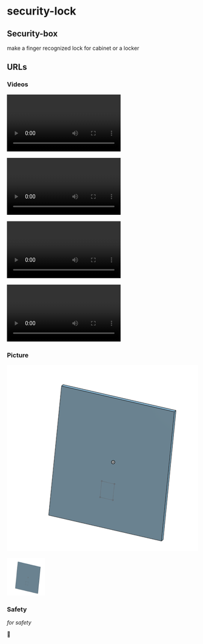 # security-lock


## Security-box 

make a finger recognized lock for cabinet or a locker

## URLs


### Videos 

![The security system](images/Security%20lock..mp4)

![security 1](images/Security1.mp4)

![security 2](images/Security2.mp4)

![security 3](images/Security3.mp4)

### Picture

![A wall image](images/Awall.png)


<img src="images/a wall.png" alt="A wall image" width="100" height="100">



### Safety

*for safety*

:rocket:


